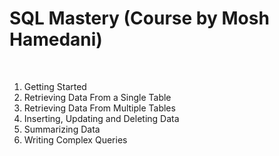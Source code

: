 # SQL Mastery (Course by Mosh Hamedani)
<br>

1. Getting Started
2. Retrieving Data From a Single Table
3. Retrieving Data From Multiple Tables
4. Inserting, Updating and Deleting Data
5. Summarizing Data
6. Writing Complex Queries